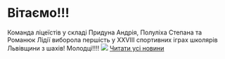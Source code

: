 # Вітаємо!!!
Команда ліцеїстів у складі Придуна Андрія, Полуліха Степана та Романюк Лідії виборола першість у XXVIII спортивних іграх школярів Львівщини з шахів! Молодці!!!!
![](/images/вітаємо/шахи2018.jpg)
[Читати усі новини](/news)

